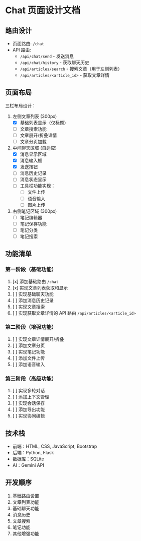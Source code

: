 # Chat 页面设计文档

## 路由设计
- 页面路由: `/chat`
- API 路由: 
  - `/api/chat/send` - 发送消息
  - `/api/chat/history` - 获取聊天历史
  - `/api/articles/search` - 搜索文章（用于左侧列表）
  - `/api/articles/<article_id>` - 获取文章详情

## 页面布局
三栏布局设计：
1. 左侧文章列表 (300px)
   - [x] 基础列表显示（仅标题）
   - [ ] 文章搜索功能
   - [ ] 文章展开/折叠详情
   - [ ] 文章分页加载

2. 中间聊天区域 (自适应)
   - [x] 消息显示区域
   - [x] 消息输入框
   - [x] 发送按钮
   - [ ] 消息历史记录
   - [ ] 消息状态显示
   - [ ] 工具栏功能实现：
     - [ ] 文件上传
     - [ ] 语音输入
     - [ ] 图片上传

3. 右侧笔记区域 (300px)
   - [ ] 笔记编辑器
   - [ ] 笔记保存功能
   - [ ] 笔记分类
   - [ ] 笔记搜索

## 功能清单

### 第一阶段（基础功能）
1. [x] 添加基础路由 `/chat`
2. [x] 实现文章列表获取和显示
3. [ ] 实现基础聊天功能
4. [ ] 添加消息历史记录
5. [ ] 实现文章搜索
6. [ ] 实现获取文章详情的 API 路由 `/api/articles/<article_id>`

### 第二阶段（增强功能）
1. [ ] 实现文章详情展开/折叠
2. [ ] 添加文章分页
3. [ ] 实现笔记功能
4. [ ] 添加文件上传
5. [ ] 添加语音输入

### 第三阶段（高级功能）
1. [ ] 实现多轮对话
2. [ ] 添加上下文管理
3. [ ] 实现会话保存
4. [ ] 添加导出功能
5. [ ] 实现协同编辑

## 技术栈
- 前端：HTML, CSS, JavaScript, Bootstrap
- 后端：Python, Flask
- 数据库：SQLite
- AI：Gemini API

## 开发顺序
1. 基础路由设置
2. 文章列表功能
3. 基础聊天功能
4. 消息历史
5. 文章搜索
6. 笔记功能
7. 其他增强功能